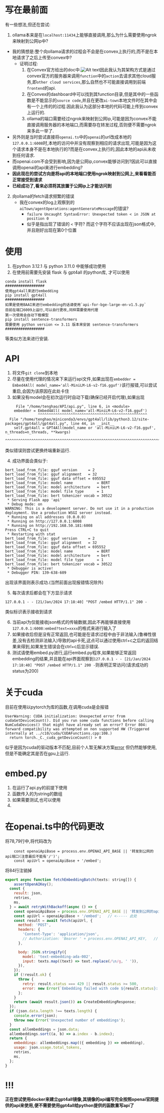 # 写在最前面
有一些想法,但还在尝试:
1. ollama本来是在`localhost:11434`上能够直接调用,那么为什么需要使用ngrok来映射到公网ip中?
  - 我的猜想是:整个向ollama请求的过程会不会是在convex上执行的,而不是在本地请求了之后上传至convex中?
    - 证明过程:
        1. 在Convex官方给出的doc中.![Alt text](https://docs.convex.dev/assets/images/TutorialFigure0-47bd164e06a7396ba005666938c5005b.png)因此我认为其架构方式是通过convex官方的服务器来调用`function`中的`action`去请求其他cloud服务,即`other cloud services`,那么自然也不可能直接调用到前端`frontend`的api.
        2. 在Convex的dashboard中可以找到其function目录,但是其中的一些函数是不能显示的`source code`,并且在更改`ai-town`本地文件时在其中会有一个上传的的过程.因此我认为这部分本地的代码可能上传到convex上运行的.
        3. ollama的端口需要经过ngrok来映射到公网ip,可能是因为convex不能直接调用服务器的本地端口,而需要存在转发过程,否则便不需要ngrok来多此一举了.
  - 另外则是当时尝试直接将`openai.ts`中的`openai`的url改成本地的`127.0.0.1:6008`时,本地的访问中并没有观察到相应的请求出现,可能是因为这个请求本身不是在本地执行的?而是在convex上执行的,因此本地的api从未收到任何请求.
  - 而openai.com不会受到影响,因为是公网ip,convex能够访问到?因此可以直接调用openai的api来进行embedding?
  - **因此现在的尝试方向是将api的本地端口使用ngrok映射到公网上,来看看能否正常接受到请求**
  - **已经成功了,看来必须将其放置于公网ip上才能访问到**
2. 向ollama的fetch请求频繁的错误
   - 我在convex的log上观察到的`aiTown/agentOperations:agentGenerateMessage`的错误?
     - `failure Uncaught SyntaxError: Unexpected token < in JSON at position 0`
     - 似乎是指出现了错误的 `<` 字符? 而这个字符不应该出现在json格式中,并且刚好出现在第0个位置

# 使用
1. 在python 3.12.1 与 python 3.11.0 中能够成功使用
2. 在使用前需要先安装 flask 与 gpt4all 的python库, 才可以使用
```
conda install flask
##################
使用gpt4all来进行embedding
pip install gpt4all
##################
如果是使用BAAI来进行embedding的话请使用`api-for-bge-large-en-v1.5.py`
目前在端口6009上运行,可以自行更改,同样需要使用代理
第一次使用会自动下载模型
pip install sentence-transformers
需要使用 python version <= 3.11 版本来安装 sentence-transformers
##################

```
等类似方法来进行安装.

# API
1. 将文件`git clone`到本地
2. 尽量在使用代理的情况来下来运行api文件,如果出现在`embedder = Embed4All( model_name='all-MiniLM-L6-v2-f16.gguf')`该行报错,可以尝试重启,会因为该原因在此处卡住
3. 如果没有model会在初次运行时自动下载(确保已经开启代理),如果出现
```
     File "/home/tenghao/API/api.py", line 6, in <module>
    embedder = Embed4All( model_name='all-MiniLM-L6-v2-f16.gguf')
               ^^^^^^^^^^^^^^^^^^^^^^^^^^^^^^^^^^^^^^^^^^^^^^^^^^
  File "/home/tenghao/miniconda3/envs/gpt4all/lib/python3.12/site-packages/gpt4all/gpt4all.py", line 44, in __init__
    self.gpt4all = GPT4All(model_name or 'all-MiniLM-L6-v2-f16.gguf', n_threads=n_threads, **kwargs)
                   ^^^^^^^^^^^^^^^^^^^^^^^^^^^^^^^^^^^^^^^^^^^^^^^^^^^^^^^^^^^^^^^^^^^^^^^^^^^^^^^^^
```
类似错误则尝试更换终端重新运行.

4. 成功界面会类似于:
```
bert_load_from_file: gguf version     = 2
bert_load_from_file: gguf alignment   = 32
bert_load_from_file: gguf data offset = 695552
bert_load_from_file: model name           = BERT
bert_load_from_file: model architecture   = bert
bert_load_from_file: model file type      = 1
bert_load_from_file: bert tokenizer vocab = 30522
 * Serving Flask app 'api'
 * Debug mode: on
WARNING: This is a development server. Do not use it in a production deployment. Use a production WSGI server instead.
 * Running on all addresses (0.0.0.0)
 * Running on http://127.0.0.1:6008
 * Running on http://192.168.50.181:6008
Press CTRL+C to quit
 * Restarting with stat
bert_load_from_file: gguf version     = 2
bert_load_from_file: gguf alignment   = 32
bert_load_from_file: gguf data offset = 695552
bert_load_from_file: model name           = BERT
bert_load_from_file: model architecture   = bert
bert_load_from_file: model file type      = 1
bert_load_from_file: bert tokenizer vocab = 30522
 * Debugger is active!
 * Debugger PIN: 139-638-609
```
出现该界面则表示成功.(当然前面出现报错情况除外)

5. 每次请求后都会在下方显示请求
```
127.0.0.1 - - [21/Jan/2024 17:18:40] "POST /embed HTTP/1.1" 200 -
```
类似标识表示接收到请求

6. 当前api为仅能接收json格式的传输数据,因此不再能够直接使用`127.0.0.1:6008:embed?text=xxxx`的格式来进行输入了
7. 如果接收后但是没有正常返回,也可能是在请求过程中由于非法输入(鲁棒性很差,没有去检测非法输入)导致的api卡死,这点可以通过使用ctrl+c之后的返回结果来得到,如果发生错误会在ctrl+c后显示错误.
8. 测试请使用embed.py进行,运行embed.py程序,如果能够正常返回embedding的结果,并且能在api界面观察到`127.0.0.1 - - [21/Jan/2024 17:18:40] "POST /embed HTTP/1.1" 200 -`则表明正常访问(请求成功的status为200)

# 关于cuda
目前在使用以pytorch为库的函数,在调用cuda是会报错
```
UserWarning: CUDA initialization: Unexpected error from cudaGetDeviceCount(). Did you run some cuda functions before calling NumCudaDevices() that might have already set an error? Error 804: forward compatibility was attempted on non supported HW (Triggered internally at ../c10/cuda/CUDAFunctions.cpp:108.)
  return torch._C._cuda_getDeviceCount() > 0
```
似乎是因为cuda的驱动版本不匹配,目前个人暂无解决方案[error](https://stackoverflow.com/questions/66371130/cuda-initialization-unexpected-error-from-cudagetdevicecount)
但仍然能够使用,但是不能确定其是否在gpu上运行.
# embed.py
1. 在运行了api.py的前提下使用
2. 函数传入的为string的数组
3. 如果需要测试,也可以使用
4. 

# 在openai.ts中的代码更改
将78,79行中,将代码改为
```
    const openaiApiBase = process.env.OPENAI_API_BASE || '转发到公网的api端口(注意最后不能有'/')';
    const apiUrl = openaiApiBase + '/embed';
```
将84行注销掉
```Javascript {.line-numbers}
export async function fetchEmbeddingBatch(texts: string[]) {
    assertOpenAIKey();
  const {
    result: json,
    retries,
    ms,
  } = await retryWithBackoff(async () => {
    const openaiApiBase = process.env.OPENAI_API_BASE || '转发到公网的api端口(注意最后不能有'/')'; // <----- 此处
    const apiUrl = openaiApiBase + '/embed';   // <----- 此处
    const result = await fetch(apiUrl, {
      method: 'POST',
      headers: {
        'Content-Type': 'application/json',
        // Authorization: 'Bearer ' + process.env.OPENAI_API_KEY,   // <----- 此处
      },

      body: JSON.stringify({
        model: 'text-embedding-ada-002',
        input: texts.map((text) => text.replace(/\n/g, ' ')),
      }),
    });
    if (!result.ok) {
      throw {
        retry: result.status === 429 || result.status >= 500,
        error: new Error(`Embedding failed with code ${result.status}: ${await result.text()}`),
      };
    }
    return (await result.json()) as CreateEmbeddingResponse;
  });
  if (json.data.length !== texts.length) {
    console.error(json);
    throw new Error('Unexpected number of embeddings');
  }
  const allembeddings = json.data;
  allembeddings.sort((a, b) => a.index - b.index);
  return {
    embeddings: allembeddings.map(({ embedding }) => embedding),
    usage: json.usage.total_tokens,
    retries,
    ms,
  };
}
``` 
# !!!
**正在尝试使用docker来建立gpt4all镜像,其镜像的api编写完全按照openai官网提供的api来使用,便不需要使用gpt4all给python提供的函数重写api了**
